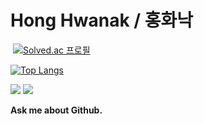 # Hong Hwanak / 홍화낙

 [![Solved.ac
 프로필](http://mazassumnida.wtf/api/v2/generate_badge?boj=ghdghkwo5)](https://solved.ac/ghdghkwo5) 

[![Top Langs](https://github-readme-stats.vercel.app/api/top-langs/?username=Nakhong&langs_count=8)](https://github.com/Nakhong/github-readme-stats)

<img src="https://img.shields.io/badge/React-61DAFB?style=flat&logo=React&logoColor=white"/> <img src="https://img.shields.io/badge/JavaScript-F7DF1E?style=flat&logo=JavaScript&logoColor=white"/>


**Ask me about Github.**

